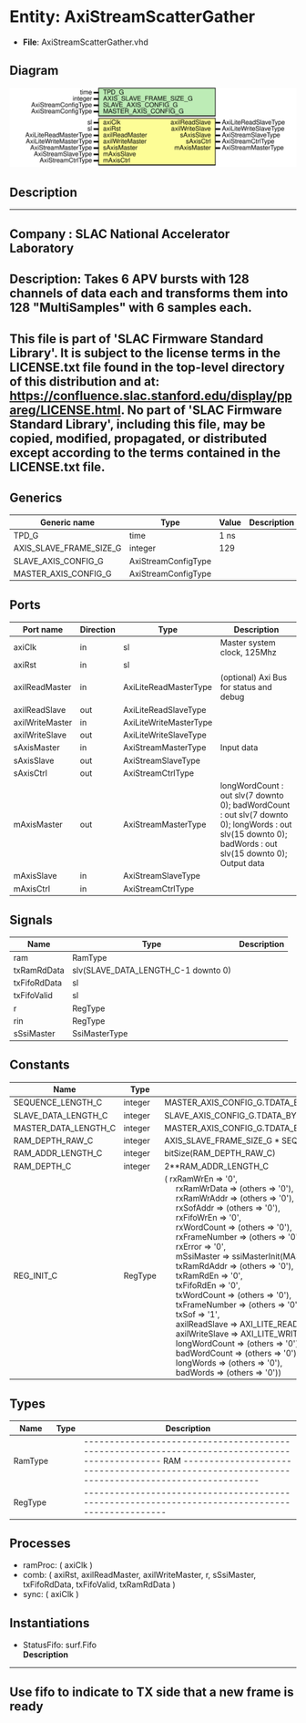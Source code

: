 # Entity: AxiStreamScatterGather

- **File**: AxiStreamScatterGather.vhd
## Diagram

![Diagram](AxiStreamScatterGather.svg "Diagram")
## Description

-----------------------------------------------------------------------------
 Company    : SLAC National Accelerator Laboratory
-----------------------------------------------------------------------------
 Description: Takes 6 APV bursts with 128 channels of data each and
 transforms them into 128 "MultiSamples" with 6 samples each.
-----------------------------------------------------------------------------
 This file is part of 'SLAC Firmware Standard Library'.
 It is subject to the license terms in the LICENSE.txt file found in the
 top-level directory of this distribution and at:
    https://confluence.slac.stanford.edu/display/ppareg/LICENSE.html.
 No part of 'SLAC Firmware Standard Library', including this file,
 may be copied, modified, propagated, or distributed except according to
 the terms contained in the LICENSE.txt file.
-----------------------------------------------------------------------------
## Generics

| Generic name            | Type                | Value | Description |
| ----------------------- | ------------------- | ----- | ----------- |
| TPD_G                   | time                | 1 ns  |             |
| AXIS_SLAVE_FRAME_SIZE_G | integer             | 129   |             |
| SLAVE_AXIS_CONFIG_G     | AxiStreamConfigType |       |             |
| MASTER_AXIS_CONFIG_G    | AxiStreamConfigType |       |             |
## Ports

| Port name       | Direction | Type                   | Description                                                                                                                                                                           |
| --------------- | --------- | ---------------------- | ------------------------------------------------------------------------------------------------------------------------------------------------------------------------------------- |
| axiClk          | in        | sl                     | Master system clock, 125Mhz                                                                                                                                                           |
| axiRst          | in        | sl                     |                                                                                                                                                                                       |
| axilReadMaster  | in        | AxiLiteReadMasterType  | (optional) Axi Bus for status and debug                                                                                                                                               |
| axilReadSlave   | out       | AxiLiteReadSlaveType   |                                                                                                                                                                                       |
| axilWriteMaster | in        | AxiLiteWriteMasterType |                                                                                                                                                                                       |
| axilWriteSlave  | out       | AxiLiteWriteSlaveType  |                                                                                                                                                                                       |
| sAxisMaster     | in        | AxiStreamMasterType    | Input data                                                                                                                                                                            |
| sAxisSlave      | out       | AxiStreamSlaveType     |                                                                                                                                                                                       |
| sAxisCtrl       | out       | AxiStreamCtrlType      |                                                                                                                                                                                       |
| mAxisMaster     | out       | AxiStreamMasterType    |      longWordCount : out slv(7 downto 0);     badWordCount  : out slv(7 downto 0);      longWords     : out slv(15 downto 0);      badWords      : out slv(15 downto 0); Output data  |
| mAxisSlave      | in        | AxiStreamSlaveType     |                                                                                                                                                                                       |
| mAxisCtrl       | in        | AxiStreamCtrlType      |                                                                                                                                                                                       |
## Signals

| Name         | Type                                | Description |
| ------------ | ----------------------------------- | ----------- |
| ram          | RamType                             |             |
| txRamRdData  | slv(SLAVE_DATA_LENGTH_C-1 downto 0) |             |
| txFifoRdData | sl                                  |             |
| txFifoValid  | sl                                  |             |
| r            | RegType                             |             |
| rin          | RegType                             |             |
| sSsiMaster   | SsiMasterType                       |             |
## Constants

| Name                 | Type    | Value                                                                                                                                                                                                                                                                                                                                                                                                                                                                                                                                                                                                                                                                                                                                                                                                                                                                                                                                                                                                                                                                                                                                                                                                                                                                                                                                                                                                                                                                                                                                                                                              | Description |
| -------------------- | ------- | -------------------------------------------------------------------------------------------------------------------------------------------------------------------------------------------------------------------------------------------------------------------------------------------------------------------------------------------------------------------------------------------------------------------------------------------------------------------------------------------------------------------------------------------------------------------------------------------------------------------------------------------------------------------------------------------------------------------------------------------------------------------------------------------------------------------------------------------------------------------------------------------------------------------------------------------------------------------------------------------------------------------------------------------------------------------------------------------------------------------------------------------------------------------------------------------------------------------------------------------------------------------------------------------------------------------------------------------------------------------------------------------------------------------------------------------------------------------------------------------------------------------------------------------------------------------------------------------------- | ----------- |
| SEQUENCE_LENGTH_C    | integer |  MASTER_AXIS_CONFIG_G.TDATA_BYTES_C/SLAVE_AXIS_CONFIG_G.TDATA_BYTES_C                                                                                                                                                                                                                                                                                                                                                                                                                                                                                                                                                                                                                                                                                                                                                                                                                                                                                                                                                                                                                                                                                                                                                                                                                                                                                                                                                                                                                                                                                                                              |             |
| SLAVE_DATA_LENGTH_C  | integer |  SLAVE_AXIS_CONFIG_G.TDATA_BYTES_C*8                                                                                                                                                                                                                                                                                                                                                                                                                                                                                                                                                                                                                                                                                                                                                                                                                                                                                                                                                                                                                                                                                                                                                                                                                                                                                                                                                                                                                                                                                                                                                               |             |
| MASTER_DATA_LENGTH_C | integer |  MASTER_AXIS_CONFIG_G.TDATA_BYTES_C*8                                                                                                                                                                                                                                                                                                                                                                                                                                                                                                                                                                                                                                                                                                                                                                                                                                                                                                                                                                                                                                                                                                                                                                                                                                                                                                                                                                                                                                                                                                                                                              |             |
| RAM_DEPTH_RAW_C      | integer |  AXIS_SLAVE_FRAME_SIZE_G * SEQUENCE_LENGTH_C * 2                                                                                                                                                                                                                                                                                                                                                                                                                                                                                                                                                                                                                                                                                                                                                                                                                                                                                                                                                                                                                                                                                                                                                                                                                                                                                                                                                                                                                                                                                                                                                   |             |
| RAM_ADDR_LENGTH_C    | integer |  bitSize(RAM_DEPTH_RAW_C)                                                                                                                                                                                                                                                                                                                                                                                                                                                                                                                                                                                                                                                                                                                                                                                                                                                                                                                                                                                                                                                                                                                                                                                                                                                                                                                                                                                                                                                                                                                                                                          |             |
| RAM_DEPTH_C          | integer |  2**RAM_ADDR_LENGTH_C                                                                                                                                                                                                                                                                                                                                                                                                                                                                                                                                                                                                                                                                                                                                                                                                                                                                                                                                                                                                                                                                                                                                                                                                                                                                                                                                                                                                                                                                                                                                                                              |             |
| REG_INIT_C           | RegType |  (       rxRamWrEn     => '0',<br><span style="padding-left:20px">       rxRamWrData   => (others => '0'),<br><span style="padding-left:20px">       rxRamWrAddr   => (others => '0'),<br><span style="padding-left:20px">       rxSofAddr     => (others => '0'),<br><span style="padding-left:20px">       rxFifoWrEn    => '0',<br><span style="padding-left:20px">       rxWordCount   => (others => '0'),<br><span style="padding-left:20px">       rxFrameNumber => (others => '0'),<br><span style="padding-left:20px">       rxError       => '0',<br><span style="padding-left:20px">        mSsiMaster    => ssiMasterInit(MASTER_AXIS_CONFIG_G),<br><span style="padding-left:20px">       txRamRdAddr   => (others => '0'),<br><span style="padding-left:20px">       txRamRdEn     => '0',<br><span style="padding-left:20px">       txFifoRdEn    => '0',<br><span style="padding-left:20px">       txWordCount   => (others => '0'),<br><span style="padding-left:20px">       txFrameNumber => (others => '0'),<br><span style="padding-left:20px">       txSof         => '1',<br><span style="padding-left:20px">        axilReadSlave  => AXI_LITE_READ_SLAVE_INIT_C,<br><span style="padding-left:20px">       axilWriteSlave => AXI_LITE_WRITE_SLAVE_INIT_C,<br><span style="padding-left:20px">        longWordCount => (others => '0'),<br><span style="padding-left:20px">       badWordCount  => (others => '0'),<br><span style="padding-left:20px">       longWords     => (others => '0'),<br><span style="padding-left:20px">       badWords      => (others => '0')) |             |
## Types

| Name    | Type | Description                                                                                                                                                                                           |
| ------- | ---- | ----------------------------------------------------------------------------------------------------------------------------------------------------------------------------------------------------- |
| RamType |      | -----------------------------------------------------------------------------------------------  RAM -----------------------------------------------------------------------------------------------  |
| RegType |      | ------------------------------------------------------------------------------------------------                                                                                                      |
## Processes
- ramProc: ( axiClk )
- comb: ( axiRst, axilReadMaster, axilWriteMaster, r, sSsiMaster, txFifoRdData,
                   txFifoValid, txRamRdData )
- sync: ( axiClk )
## Instantiations

- StatusFifo: surf.Fifo
</br>**Description**
-----------------------------------------------------------------------------------------------
 Use fifo to indicate to TX side that a new frame is ready
-----------------------------------------------------------------------------------------------

